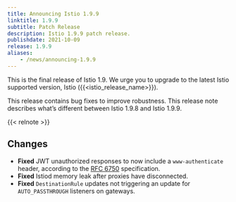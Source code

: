```yaml
---
title: Announcing Istio 1.9.9
linktitle: 1.9.9
subtitle: Patch Release
description: Istio 1.9.9 patch release.
publishdate: 2021-10-09
release: 1.9.9
aliases:
    - /news/announcing-1.9.9
---
```


This is the final release of Istio 1.9. We urge you to upgrade to the latest Istio supported version, Istio ({{<istio_release_name>}}).

This release contains bug fixes to improve robustness. This release note describes what’s different between Istio 1.9.8 and Istio 1.9.9.

{{< relnote >}}

## Changes

- **Fixed** JWT unauthorized responses to now include a `www-authenticate` header, according to the [RFC 6750](https://datatracker.ietf.org/doc/html/rfc6750#section-3) specification.
- **Fixed** Istiod memory leak after proxies have disconnected.
- **Fixed** `DestinationRule` updates not triggering an update for `AUTO_PASSTHROUGH` listeners on gateways.
